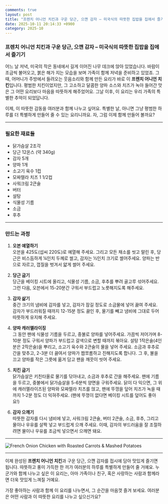 ```yaml
---
comments: true
layout: post
title: "프렌치 어니언 치킨과 구운 당근, 으깬 감자 – 미국식의 따뜻한 집밥을 집에서 즐기기"
date: 2025-10-11 20:14:33 +0900
category: 2025-10
---
```


### 프렌치 어니언 치킨과 구운 당근, 으깬 감자 – 미국식의 따뜻한 집밥을 집에서 즐기기

어느 날 저녁, 미국의 작은 동네에서 길게 이어진 나무 데크에 앉아 있었습니다. 바람이 조금씩 불어오고, 붉은 해가 지는 모습을 보며 가족이 함께 저녁을 준비하고 있었죠. 그때, 어머니가 주방에서 들려오는 웃음소리와 함께 만든 요리가 바로 이 **프렌치 어니언 치킨**입니다. 평범한 치킨이었지만, 그 고소하고 달콤한 양파 소스와 치즈가 녹아 들어간 맛은 그 어떤 요리보다 마음을 따뜻하게 해주었어요. 그날 이후, 이 요리는 우리 가족의 특별한 추억이 되었답니다.

이제, 이 따뜻한 감동을 여러분과 함께 나누고 싶어요. 특별한 날, 아니면 그냥 평범한 하루를 더 특별하게 만들어 줄 수 있는 요리니까요. 자, 그럼 이제 함께 만들어 볼까요?

---

### 필요한 재료들

- 닭가슴살 2조각  
- 당근 12온스 (약 340g)  
- 감자 5개  
- 양파 1개  
- 소고기 육수 1컵  
- 모짜렐라 치즈 1 1/2컵  
- 사워크림 2큰술  
- 버터  
- 설탕  
- 식물성 기름  
- 소금  
- 후추  

---

### 만드는 과정

1. **오븐 예열하기**  
오븐을 425도(섭씨 220도)로 예열해 주세요. 그리고 모든 채소를 씻고 말린 후, 당근은 비스듬하게 ¼인치 두께로 썰고, 감자는 ½인치 크기로 썰어주세요. 양파는 반으로 자르고, 껍질을 벗겨서 얇게 썰어 주세요.

2. **당근 굽기**  
당근을 베이킹 시트에 올리고, 식물성 기름, 소금, 후추를 뿌려 골고루 섞어주세요. 그런 다음, 오븐에서 15-20분간 구워서 부드럽고 노릇해지도록 해주세요.

3. **감자 삶기**  
중간 크기의 냄비에 감자를 넣고, 감자가 잠길 정도로 소금물에 넣어 끓여 주세요. 감자가 부드러워질 때까지 12-15분 정도 끓인 후, 물기를 빼고 냄비에 그대로 두어 따뜻하게 유지해 주세요.

4. **양파 캐러멜라이징**  
그 동안 팬에 식물성 기름을 두르고, 중불로 양파를 넣어주세요. 가끔씩 저어가며 8-10분 정도 구워서 양파가 부드럽고 갈색으로 변할 때까지 볶아요. 설탕 1작은술(4인분은 2작은술)을 뿌리고, 소고기 육수와 2큰술의 물을 넣어 주세요. 소금과 후추로 간을 맞추고, 2-3분 더 끓여서 양파가 짭쪼롬하고 진해지도록 합니다. 그 후, 불을 끄고 양파를 작은 그릇에 옮겨 담고 팬을 깨끗이 씻어 주세요.

5. **치킨 굽기**  
닭가슴살은 키친타올로 물기를 닦아내고, 소금과 후추로 간을 해주세요. 팬에 기름을 두르고, 중불에서 닭가슴살을 5-6분씩 양면을 구워주세요. 닭이 다 익으면, 그 위에 캐러멜라이즈된 양파와 모짜렐라 치즈를 얹고, 팬에 뚜껑을 덮어 치즈가 녹을 때까지 1-2분 정도 더 익혀주세요. (팬에 뚜껑이 없다면 베이킹 시트를 덮어도 좋아요!)

6. **감자 으깨기**  
따뜻한 감자를 다시 냄비에 넣고, 사워크림 2큰술, 버터 2큰술, 소금, 후추, 그리고 물이나 우유를 살짝 넣고 부드럽게 으깨 주세요. 이때, 감자의 부드러움을 잘 조절하려면 물이나 우유를 조금씩 넣으면서 으깨면 돼요.

---

![French Onion Chicken with Roasted Carrots & Mashed Potatoes](https://www.themealdb.com/images/media/meals/b5ft861583188991.jpg)

---

이제 완성된 **프렌치 어니언 치킨**과 구운 당근, 으깬 감자를 접시에 담아 맛있게 즐기면 됩니다. 따뜻하고 풍미 가득한 한 끼가 여러분의 하루를 특별하게 만들어 줄 거예요. 누군가와 함께 나누고 싶은 이 요리는, 아마 가족이나 친구, 혹은 사랑하는 사람과 함께라면 더욱 맛있게 느껴질 거예요.

가장 좋아하는 사람과 함께 이 요리를 나누면서, 그 순간을 마음껏 즐겨 보세요. 여러분은 어떤 사람과 이 따뜻한 요리를 나누고 싶으신가요?